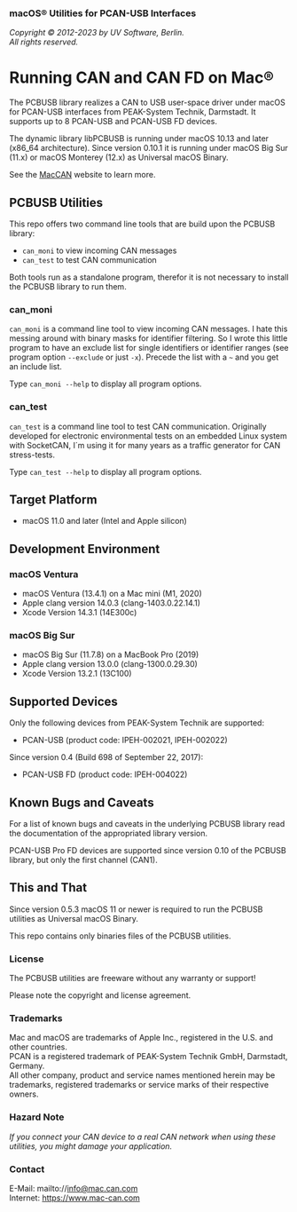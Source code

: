 ### macOS&reg; Utilities for PCAN-USB Interfaces

*Copyright &copy; 2012-2023 by UV Software, Berlin.*\
*All rights reserved.*

# Running CAN and CAN FD on Mac&reg;

The PCBUSB library realizes a CAN to USB user-space driver under macOS for PCAN-USB interfaces from PEAK-System Technik, Darmstadt.
It supports up to 8 PCAN-USB and PCAN-USB FD devices.

The dynamic library libPCBUSB is running under macOS 10.13 and later (x86_64 architecture).
Since version 0.10.1 it is running under macOS Big Sur (11.x) or macOS Monterey (12.x) as Universal macOS Binary.  

See the [MacCAN](https://www.mac-can.com/) website to learn more.

## PCBUSB Utilities

This repo offers two command line tools that are build upon the PCBUSB library:
- `can_moni` to view incoming CAN messages
- `can_test` to test CAN communication

Both tools run as a standalone program, therefor it is not necessary to install the PCBUSB library to run them.

### can_moni

`can_moni` is a command line tool to view incoming CAN messages.
I hate this messing around with binary masks for identifier filtering.
So I wrote this little program to have an exclude list for single identifiers or identifier ranges (see program option `--exclude` or just `-x`).
Precede the list with a `~` and you get an include list.

Type `can_moni --help` to display all program options.

### can_test

`can_test` is a command line tool to test CAN communication.
Originally developed for electronic environmental tests on an embedded Linux system with SocketCAN, I´m using it for many years as a traffic generator for CAN stress-tests.

Type `can_test --help` to display all program options.

## Target Platform

- macOS 11.0 and later (Intel and Apple silicon)

## Development Environment

### macOS Ventura

- macOS Ventura (13.4.1) on a Mac mini (M1, 2020)
- Apple clang version 14.0.3 (clang-1403.0.22.14.1)
- Xcode Version 14.3.1 (14E300c)

### macOS Big Sur

- macOS Big Sur (11.7.8) on a MacBook Pro (2019)
- Apple clang version 13.0.0 (clang-1300.0.29.30)
- Xcode Version 13.2.1 (13C100)

## Supported Devices

Only the following devices from PEAK-System Technik are supported:
- PCAN-USB (product code: IPEH-002021, IPEH-002022)

Since version 0.4 (Build 698 of September 22, 2017):
- PCAN-USB FD (product code: IPEH-004022)

## Known Bugs and Caveats

For a list of known bugs and caveats in the underlying PCBUSB library read the documentation of the appropriated library version.

PCAN-USB Pro FD devices are supported since version 0.10 of the PCBUSB library, but only the first channel (CAN1).

## This and That

Since version 0.5.3 macOS 11 or newer is required to run the PCBUSB utilities as Universal macOS Binary.

This repo contains only binaries files of the PCBUSB utilities.

### License

The PCBUSB utilities are freeware without any warranty or support!

Please note the copyright and license agreement.

### Trademarks

Mac and macOS are trademarks of Apple Inc., registered in the U.S. and other countries. \
PCAN is a registered trademark of PEAK-System Technik GmbH, Darmstadt, Germany. \
All other company, product and service names mentioned herein may be trademarks, registered trademarks or service marks of their respective owners.

### Hazard Note

_If you connect your CAN device to a real CAN network when using these utilities, you might damage your application._

### Contact

E-Mail: mailto://info@mac.can.com \
Internet: https://www.mac-can.com
